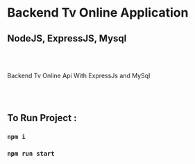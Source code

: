 # Backend Tv Online Application

## NodeJS, ExpressJS, Mysql

<br />
<br />

Backend Tv Online
Api With ExpressJs and MySql

<br />
<br />

## To Run Project :

### `npm i`

### `npm run start`
